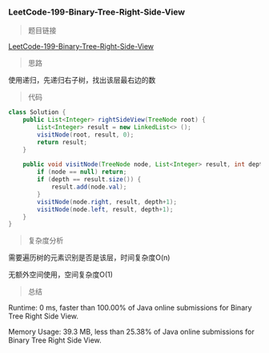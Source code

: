 ### LeetCode-199-Binary-Tree-Right-Side-View

> 题目链接

[LeetCode-199-Binary-Tree-Right-Side-View](https://leetcode.com/problems/binary-tree-right-side-view/)

> 思路

使用递归，先递归右子树，找出该层最右边的数

> 代码

```java
class Solution {
    public List<Integer> rightSideView(TreeNode root) {
        List<Integer> result = new LinkedList<> ();
        visitNode(root, result, 0);
        return result;
    }
    
    public void visitNode(TreeNode node, List<Integer> result, int depth) {
        if (node == null) return;
        if (depth == result.size()) {
            result.add(node.val);
        }
        visitNode(node.right, result, depth+1);
        visitNode(node.left, result, depth+1);
    }
}
```

> 复杂度分析

需要遍历树的元素识别是否是该层，时间复杂度O(n)

无额外空间使用，空间复杂度O(1)

> 总结

Runtime: 0 ms, faster than 100.00% of Java online submissions for Binary Tree Right Side View.

Memory Usage: 39.3 MB, less than 25.38% of Java online submissions for Binary Tree Right Side View.
